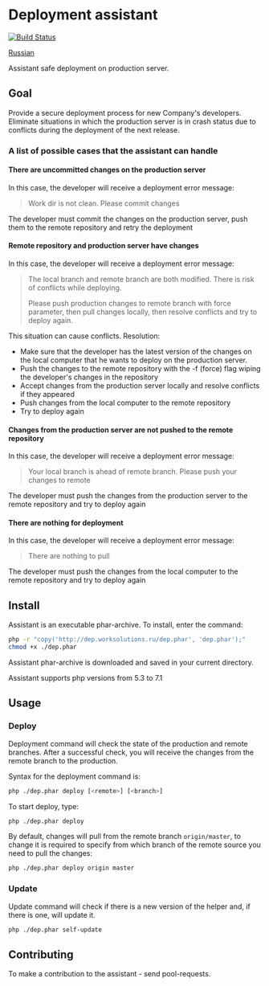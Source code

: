# Deployment assistant
[![Build Status](https://travis-ci.org/worksolutions/deployment-assistant.svg?branch=master)](https://travis-ci.org/worksolutions/deployment-assistant)

[Russian](README.ru.md)

Assistant safe deployment on production server.

## Goal

Provide a secure deployment process for new Company's developers. 
Eliminate situations in which the production server is in crash status 
due to conflicts during the deployment of the next release.

### A list of possible cases that the assistant can handle

#### There are uncommitted changes on the production server

In this case, the developer will receive a deployment error message:

>Work dir is not clean. Please commit changes

The developer must commit the changes on the production server, 
push them to the remote repository and retry the deployment

#### Remote repository and production server have changes

In this case, the developer will receive a deployment error message:

>The local branch and remote branch are both modified.
>There is risk of conflicts while deploying. 
>    
>Please push production changes to remote branch with force parameter, then pull changes locally, 
>then resolve conflicts and try to deploy again.

This situation can cause conflicts. Resolution:

- Make sure that the developer has the latest version of the changes 
on the local computer that he wants to deploy on the production server.
- Push the changes to the remote repository with the -f (force) flag wiping the developer's changes in the repository
- Accept changes from the production server locally and resolve conflicts if they appeared
- Push changes from the local computer to the remote repository
- Try to deploy again 
 
 
#### Changes from the production server are not pushed to the remote repository

In this case, the developer will receive a deployment error message:

>Your local branch is ahead of remote branch. Please push your changes to remote

The developer must push the changes from the production server to 
the remote repository and try to deploy again

#### There are nothing for deployment

In this case, the developer will receive a deployment error message:

>There are nothing to pull

The developer must push the changes from the local computer 
to the remote repository and try to deploy again

## Install

Assistant is an executable phar-archive.
To install, enter the command:

```bash
php -r "copy('http://dep.worksolutions.ru/dep.phar', 'dep.phar');"
chmod +x ./dep.phar
```

Assistant phar-archive is downloaded and saved in your current directory.

Assistant supports php versions from 5.3 to 7.1

## Usage

### Deploy

Deployment command will check the state of the production and remote branches.
After a successful check, you will receive the changes from the remote branch to the production.


Syntax for the deployment command is:

```bash
php ./dep.phar deploy [<remote>] [<branch>]
```

To start deploy, type:

```bash
php ./dep.phar deploy
```

By default, changes will pull from the remote branch `origin/master`, 
to change it is required to specify from which branch of the remote source 
you need to pull the changes:

```bash
php ./dep.phar deploy origin master
```

### Update

Update command will check if there is a new version of the helper and, 
if there is one, will update it.

```bash
php ./dep.phar self-update
```

## Contributing

To make a contribution to the assistant - send pool-requests.
